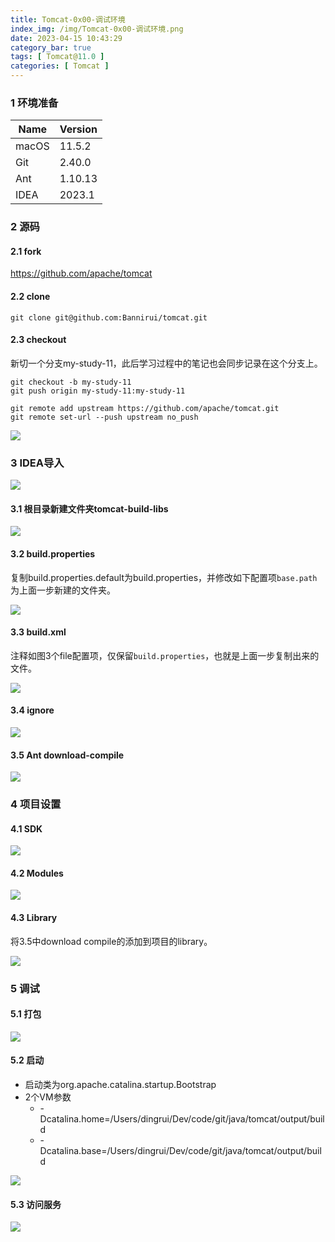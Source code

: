 ```yaml
---
title: Tomcat-0x00-调试环境
index_img: /img/Tomcat-0x00-调试环境.png
date: 2023-04-15 10:43:29
category_bar: true
tags: [ Tomcat@11.0 ]
categories: [ Tomcat ]
---
```


### 1 环境准备

| Name  | Version |
| ----- | ------- |
| macOS | 11.5.2  |
| Git   | 2.40.0  |
| Ant   | 1.10.13 |
| IDEA  | 2023.1  |

### 2 源码

#### 2.1 fork

https://github.com/apache/tomcat

#### 2.2 clone

```shell
git clone git@github.com:Bannirui/tomcat.git
```

#### 2.3 checkout

新切一个分支my-study-11，此后学习过程中的笔记也会同步记录在这个分支上。

```shell
git checkout -b my-study-11
git push origin my-study-11:my-study-11

git remote add upstream https://github.com/apache/tomcat.git
git remote set-url --push upstream no_push
```



![](Tomcat-0x00-调试环境/image-20230415110244331.png)

### 3 IDEA导入

![](Tomcat-0x00-调试环境/image-20230415110556860.png)

#### 3.1 根目录新建文件夹tomcat-build-libs

![](Tomcat-0x00-调试环境/image-20230415110745767.png)

#### 3.2 build.properties

复制build.properties.default为build.properties，并修改如下配置项`base.path`为上面一步新建的文件夹。

![](Tomcat-0x00-调试环境/image-20230415110914589.png)

#### 3.3 build.xml

注释如图3个file配置项，仅保留`build.properties`，也就是上面一步复制出来的文件。

![](Tomcat-0x00-调试环境/image-20230415111112948.png)

#### 3.4 ignore

![](Tomcat-0x00-调试环境/image-20230415111320437.png)

#### 3.5 Ant download-compile

![](Tomcat-0x00-调试环境/image-20230415111427916.png)

### 4 项目设置

#### 4.1 SDK

![](Tomcat-0x00-调试环境/image-20230415150623672.png)

#### 4.2 Modules

![](Tomcat-0x00-调试环境/image-20230415150905512.png)

#### 4.3 Library

将3.5中download compile的添加到项目的library。

![](Tomcat-0x00-调试环境/image-20230415151111573.png)

### 5 调试

#### 5.1 打包

![](Tomcat-0x00-调试环境/image-20230415111427916.png)

#### 5.2 启动

* 启动类为org.apache.catalina.startup.Bootstrap
* 2个VM参数
  * -Dcatalina.home=/Users/dingrui/Dev/code/git/java/tomcat/output/build
  * -Dcatalina.base=/Users/dingrui/Dev/code/git/java/tomcat/output/build

![](Tomcat-0x00-调试环境/image-20230415111650192.png)

#### 5.3 访问服务

![](Tomcat-0x00-调试环境/image-20230415145929949.png)
